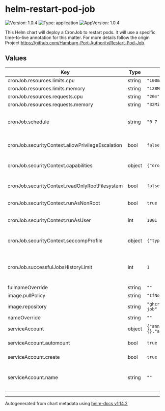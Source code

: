 # helm-restart-pod-job

![Version: 1.0.4](https://img.shields.io/badge/Version-1.0.4-informational?style=flat-square) ![Type: application](https://img.shields.io/badge/Type-application-informational?style=flat-square) ![AppVersion: 1.0.4](https://img.shields.io/badge/AppVersion-1.0.4-informational?style=flat-square)

This Helm chart will deploy a CronJob to restart pods. It will use a specific time-to-live annotation for this matter. For more details follow the origin Project https://github.com/Hamburg-Port-Authority/Restart-Pod-Job.

## Values

| Key | Type | Default | Description |
|-----|------|---------|-------------|
| cronJob.resources.limits.cpu | string | `"100m"` |  |
| cronJob.resources.limits.memory | string | `"128Mi"` |  |
| cronJob.resources.requests.cpu | string | `"20m"` |  |
| cronJob.resources.requests.memory | string | `"32Mi"` |  |
| cronJob.schedule | string | `"0 7 * * *"` | The value of that field follows the (Cron)[https://en.wikipedia.org/wiki/Cron] syntax: |
| cronJob.securityContext.allowPrivilegeEscalation | bool | `false` | Prevents processes from gaining more privileges than they started with |
| cronJob.securityContext.capabilities | object | `{"drop":["ALL"]}` | Drops all Linux capabilities to minimize privileges and reduce attack surface |
| cronJob.securityContext.readOnlyRootFilesystem | bool | `false` | Allows writing to the root filesystem (should be 'true' if possible for better security) |
| cronJob.securityContext.runAsNonRoot | bool | `true` | Ensures that the container does not run as the root user |
| cronJob.securityContext.runAsUser | int | `1001` | Runs the container with a specific, non-root user ID (1001 in this case) |
| cronJob.securityContext.seccompProfile | object | `{"type":"RuntimeDefault"}` | Uses the default Seccomp profile provided by the container runtime for syscall restrictions |
| cronJob.successfulJobsHistoryLimit | int | `1` | This field specifies the number of successful finished jobs to keep. The default value is 3. Setting this field to 0 will not keep any successful jobs. |
| fullnameOverride | string | `""` |  |
| image.pullPolicy | string | `"IfNotPresent"` | This sets the pull policy for images. |
| image.repository | string | `"ghcr.io/Hamburg-Port-Authority/restart-pod-job"` | This sets the container image name and location to pull from. |
| nameOverride | string | `""` | This is to override the chart name. |
| serviceAccount | object | `{"annotations":{},"automount":true,"create":true,"name":""}` | This is to override the chart version. |
| serviceAccount.automount | bool | `true` | Automatically mount a ServiceAccount's API credentials |
| serviceAccount.create | bool | `true` | Specifies whether a service account should be created |
| serviceAccount.name | string | `""` | The name of the service account to use. If not set and create is true, a name is generated using the fullname template |

----------------------------------------------
Autogenerated from chart metadata using [helm-docs v1.14.2](https://github.com/norwoodj/helm-docs/releases/v1.14.2)

